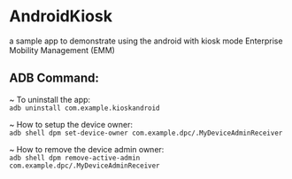 # AndroidKiosk
a sample app to demonstrate using the android with kiosk mode Enterprise Mobility Management (EMM)


## ADB Command:
~ To uninstall the app:\
```adb uninstall com.example.kioskandroid```

~ How to setup the device owner:\
```adb shell dpm set-device-owner com.example.dpc/.MyDeviceAdminReceiver```

~ How to remove the device admin owner:\
```adb shell dpm remove-active-admin com.example.dpc/.MyDeviceAdminReceiver```



